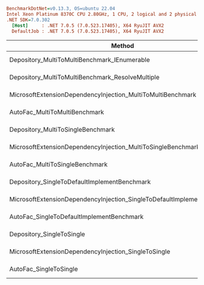 ``` ini

BenchmarkDotNet=v0.13.3, OS=ubuntu 22.04
Intel Xeon Platinum 8370C CPU 2.80GHz, 1 CPU, 2 logical and 2 physical cores
.NET SDK=7.0.302
  [Host]     : .NET 7.0.5 (7.0.523.17405), X64 RyuJIT AVX2
  DefaultJob : .NET 7.0.5 (7.0.523.17405), X64 RyuJIT AVX2


```
|                                                                  Method |       Mean |     Error |    StdDev | Allocated |
|------------------------------------------------------------------------ |-----------:|----------:|----------:|----------:|
|                            Depository_MultiToMultiBenchmark_IEnumerable |   4.120 μs | 0.0273 μs | 0.0256 μs |   3.91 KB |
|                        Depository_MultiToMultiBenchmark_ResolveMultiple |   3.380 μs | 0.0675 μs | 0.0693 μs |   3.77 KB |
|             MicrosoftExtensionDependencyInjection_MultiToMultiBenchmark |   3.984 μs | 0.0750 μs | 0.0702 μs |   4.51 KB |
|                                           AutoFac_MultiToMultiBenchmark | 121.285 μs | 0.5048 μs | 0.4475 μs |   24.2 KB |
|                                       Depository_MultiToSingleBenchmark |   2.404 μs | 0.0222 μs | 0.0208 μs |   3.13 KB |
|            MicrosoftExtensionDependencyInjection_MultiToSingleBenchmark |   2.773 μs | 0.0542 μs | 0.0532 μs |   3.95 KB |
|                                          AutoFac_MultiToSingleBenchmark |  35.194 μs | 0.2416 μs | 0.2260 μs |  16.26 KB |
|                            Depository_SingleToDefaultImplementBenchmark |   1.333 μs | 0.0202 μs | 0.0179 μs |   2.23 KB |
| MicrosoftExtensionDependencyInjection_SingleToDefaultImplementBenchmark |   2.914 μs | 0.1731 μs | 0.5105 μs |    3.6 KB |
|                               AutoFac_SingleToDefaultImplementBenchmark |  27.691 μs | 0.1496 μs | 0.1399 μs |  13.31 KB |
|                                               Depository_SingleToSingle |   2.055 μs | 0.0215 μs | 0.0201 μs |   2.76 KB |
|                    MicrosoftExtensionDependencyInjection_SingleToSingle |   3.261 μs | 0.1859 μs | 0.5482 μs |    3.8 KB |
|                                                  AutoFac_SingleToSingle |  29.363 μs | 0.2044 μs | 0.1812 μs |  13.79 KB |
